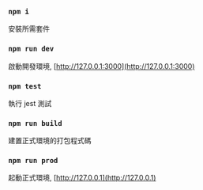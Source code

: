### `npm i`
安裝所需套件

### `npm run dev`
啟動開發環境, [http://127.0.0.1:3000](http://127.0.0.1:3000)

### `npm test`
執行 jest 測試

### `npm run build`
建置正式環境的打包程式碼

### `npm run prod`
起動正式環境, [http://127.0.0.1](http://127.0.0.1)
